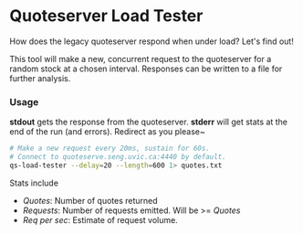 Quoteserver Load Tester
====

How does the legacy quoteserver respond when under load? Let's find out!

This tool will make a new, concurrent request to the quoteserver for a random stock at a chosen interval. Responses can be written to a file for further analysis.

### Usage
**stdout** gets the response from the quoteserver. **stderr** will get stats at the end of the run (and errors). Redirect as you please~

```sh
# Make a new request every 20ms, sustain for 60s.
# Connect to quoteserve.seng.uvic.ca:4440 by default.
qs-load-tester --delay=20 --length=600 1> quotes.txt
```

Stats include
- *Quotes*: Number of quotes returned
- *Requests*: Number of requests emitted. Will be >= *Quotes*
- *Req per sec*: Estimate of request volume.
